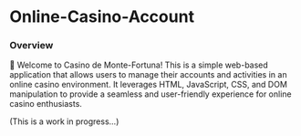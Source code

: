 # Online-Casino-Account
### Overview
🎰 Welcome to Casino de Monte-Fortuna! This is a simple web-based application that allows users to manage their accounts and activities in an online casino environment. It leverages HTML, JavaScript, CSS, and DOM manipulation to provide a seamless and user-friendly experience for online casino enthusiasts.

(This is a work in progress...)
